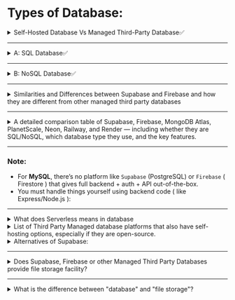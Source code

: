 # Types of Database:

<details>
<summary> Self-Hosted Database Vs Managed Third-Party Database✅</summary>

---

- A database can either be a **`Self Hosted`** or **`Managed By Third Party`**.

### 🏠 Self-Hosted Database

- **Self Hosted** database means we manually `install`, `Setup` and `Use` a database either on our `local machine` or on `Cloud Server` **( VPS )** like `Hostinger`, `AWS EC2`, `DigitalOcean`, `Linode`. 

**Example of Self Hosted database:**
- `SQL`: MySQL, PostgreSQL etc.
- `NoSQL`: MongoDB ( MongoDB itself is also a self‑hosted database—we install it on our own server or VM )

---

### ☁️ Managed Third-Party Database
- A cloud provider `hosts` and `manages` the database for you.

**Example of Self Hosted database:**
- `SQL`: PlanetScale ( MySQL ), Supabase,Render, Railway, Neon.tech ( PostgreSQL )
- `NoSQL`: MongoDB Atlas, Firebase
</details>

---

<details>
<summary>A: SQL Database✅ </summary>

---

* Stores data in **tables** with `rows` & `columns`.
* Uses **Structured Query Language (SQL)** for queries.
* Good for structured, relational data.
* Examples: `MySQL`, `PostgreSQL`, `SQLite`, `Oracle Database`, `MariaDB` etc.

---

<details>
<summary>Types of SQL database</summary>

1. `MySQL`, 
2. `PostgreSQL`, 
3. `SQLite`, 
4. `Oracle Database`, 
5. `MariaDB etc`.

<details>
<summary>1. MySQL</summary>

---

Here’s a detailed **MySQL installation & usage table**:

| **Method**                                | **Where it Runs**   | **Type**    | **How to Use**                                                                    | **Pros**                          | **Cons**                                      |
| ----------------------------------------- | ------------------- | ----------- | --------------------------------------------------------------------------------- | --------------------------------- | --------------------------------------------- |
| **Local Install (XAMPP/WAMP/MAMP)**       | Your PC/Laptop      | Self-hosted | Install MySQL server locally, use phpMyAdmin or CLI                               | Offline dev, full control         | Not accessible online without port forwarding |
| **Local Install (Direct MySQL)**          | Your PC/Laptop      | Self-hosted | Install MySQL via installer or package manager (e.g., `apt install mysql-server`) | Lightweight, direct control       | Manual config, no GUI by default              |
| **Cloud VPS (AWS, DigitalOcean, Linode)** | Your rented server  | Self-hosted | Install MySQL yourself on VPS, configure remote access                            | Full control, scalable            | Requires setup, security, backups             |
| **PlanetScale**                           | PlanetScale servers | Managed     | Create DB online, get MySQL connection URL                                        | Serverless, autoscaling, no setup | Free tier limits, no local DB                 |
| **ClearDB (for Heroku)**                  | ClearDB servers     | Managed     | Add ClearDB add-on to Heroku, use given URL                                       | Easy with Heroku apps             | Limited free tier                             |
| **Aiven (MySQL)**                         | Aiven servers       | Managed     | Create MySQL instance, connect via credentials                                    | Easy setup, reliable              | Limited free tier                             |


</details>


<details>
<summary>2. PostgreSQL</summary>

---

Here’s the **PostgreSQL installation & usage table**:

| **Method**                                | **Where it Runs**   | **Type**    | **How to Use**                                                       | **Pros**                           | **Cons**                                      |
| ----------------------------------------- | ------------------- | ----------- | -------------------------------------------------------------------- | ---------------------------------- | --------------------------------------------- |
| **Local Install (pgAdmin)**               | Your PC/Laptop      | Self-hosted | Install PostgreSQL + pgAdmin locally, manage via GUI or CLI (`psql`) | Easy dev setup, full control       | Not accessible online without port forwarding |
| **Local Install (Direct PostgreSQL)**     | Your PC/Laptop      | Self-hosted | Install via installer or package manager (`apt install postgresql`)  | Lightweight, full control          | Manual config needed                          |
| **Cloud VPS (AWS, DigitalOcean, Linode)** | Your rented server  | Self-hosted | Install PostgreSQL yourself on VPS, configure remote access          | Full control, scalable             | Setup, security, backups required             |
| **Railway**                               | Railway servers     | Managed     | Create PostgreSQL DB, get connection URL                             | Easy, free tier, auto deploy       | Free tier limits                              |
| **Render**                                | Render servers      | Managed     | Create PostgreSQL DB, connect via given credentials                  | Simple, good for apps              | Free tier size limits                         |
| **Neon.tech**                             | Neon servers        | Managed     | Serverless PostgreSQL, connect via credentials                       | Autoscaling, modern                | Newer platform, may have limits               |
| **Supabase**                              | Supabase servers    | Managed     | Comes with PostgreSQL + Auth + API                                   | Full backend features, instant API | Slightly larger learning curve                |
| **ElephantSQL**                           | ElephantSQL servers | Managed     | Create DB online, connect via URL                                    | Simple setup                       | Very small free tier                          |

</details>

---

MySQL and PostgreSQL **don't have fixed free storage limits** like `MongoDB Atlas` or `Firebase`, because they are **self-hosted** databases. You can install them locally or on `cloud servers` (like `AWS EC2`, `Render`, `Railway`) and storage depends on:

### 💾 Storage Limit Depends On:

* **Your local disk space** (for local setups)
* **Your hosting plan** (for cloud-hosted)

## ✅ Free Hosting Options:

| Platform        | Free Tier Storage (approx)                  | Notes                                  |
| --------------- | ------------------------------------------- | -------------------------------------- |
| **Render**      | 256MB (PostgreSQL)                          | Free plan, limited connections         |
| **Railway**     | 500MB (PostgreSQL)                          | Generous free tier                     |
| **ElephantSQL** | 20MB (PostgreSQL)                           | Free "Tiny Turtle" plan                |
| **Neon.tech**   | Unlimited storage (PostgreSQL), pay per use | Modern, serverless Postgres            |
| **PlanetScale** | Unlimited (MySQL)                           | Serverless, limited usage in free tier |


<details>
<summary>3. SQLite</summary>

---

Here’s the **SQLite installation & usage table**:

| **Method**                        | **Where it Runs**                    | **Type**            | **How to Use**                                                                    | **Pros**                                | **Cons**                                             |
| --------------------------------- | ------------------------------------ | ------------------- | --------------------------------------------------------------------------------- | --------------------------------------- | ---------------------------------------------------- |
| **Local Install (Standalone)**    | Your PC/Laptop                       | Self-hosted         | Install SQLite CLI or use built-in support in languages (Python, PHP, Node, etc.) | Extremely lightweight, no server needed | Only one file, not great for heavy concurrent writes |
| **Embedded in Application**       | Same machine as app                  | Self-hosted         | Bundled inside desktop/mobile/web apps                                            | Portable, works offline                 | Not suited for distributed access                    |
| **In-memory Mode**                | App’s memory                         | Self-hosted         | Run SQLite purely in RAM (`:memory:` mode)                                        | Very fast for temp data                 | Data lost when app stops                             |
| **Cloud Storage (via file sync)** | Cloud drives (Dropbox, Google Drive) | Self-hosted (hacky) | Store `.sqlite` file in synced folder                                             | Easy sharing for small apps             | Risk of corruption on simultaneous access            |
| **Managed Hosting (rare)**        | Third-party                          | Managed             | Some PaaS (like Heroku add-ons) offer SQLite for dev                              | No setup needed                         | Rare for production, limited scalability             |

💡 **Key Note**:
SQLite is **not like MySQL/PostgreSQL** — it’s file-based, meaning the “database” is just a single `.sqlite` file. No dedicated server process is needed.



</details>

</details>

</details>

---

<details>
<summary>B: NoSQL Database✅</summary>

---

* Stores data in **non-tabular** formats ( `documents`, `key-value`, `graphs` ).
* Flexible schema, scales easily.
* Good for unstructured or rapidly changing data.
* Examples: `MongoDB`, `Firebase Firestore`, `Cassandra`, `Redis`, `DynamoDB`. 

---

<details>
<summary>Types of NoSQL Database</summary>

---

 1. `MongoDB`, 
 2. `Firebase Firestore`, 
 3. `Redis`, 
 4. `Cassandra`, 
 5. `DynamoDB` ( AWS-managed NoSQL database. )

---

<details>
<summary>1. MongoDB</summary>

---

Here’s the **MongoDB installation & usage table**:

| **Method**                                | **Where it Runs**    | **Type**    | **How to Use**                                                | **Pros**                            | **Cons**                            |
| ----------------------------------------- | -------------------- | ----------- | ------------------------------------------------------------- | ----------------------------------- | ----------------------------------- |
| **Local Install (MongoDB Community)**     | Your PC/Laptop       | Self-hosted | Install MongoDB locally, use `mongosh` or MongoDB Compass GUI | Full control, offline dev           | Not accessible online without setup |
| **Local Install (Docker)**                | Your PC/Laptop       | Self-hosted | Run MongoDB in a Docker container (`docker run mongo`)        | Isolated environment, easy reset    | Need Docker knowledge               |
| **Cloud VPS (AWS, DigitalOcean, Linode)** | Your rented server   | Self-hosted | Install MongoDB manually on VPS, enable remote access         | Full control, scalable              | Manual security & backups           |
| **MongoDB Atlas**                         | Atlas servers        | Managed     | Create cluster online, connect with Mongo URI                 | Easiest, free tier, global clusters | Free tier storage limits            |
| **ScaleGrid (MongoDB)**                   | ScaleGrid servers    | Managed     | Create MongoDB instance, connect via URI                      | Advanced options, automated backups | Paid for larger setups              |
| **Aiven (MongoDB)**                       | Aiven servers        | Managed     | Create DB online, connect via credentials                     | Easy to set up, reliable            | Free tier is small                  |
| **ObjectRocket (MongoDB)**                | ObjectRocket servers | Managed     | Hosted MongoDB with scaling support                           | Enterprise-grade                    | Mostly paid plans                   |

</details>

---

<details>
<summary>2. Firestore</summary>

---

Here’s the **Firestore installation & usage table**:

| **Method**                                              | **Where it Runs**    | **Type**                   | **How to Use**                                                            | **Pros**                           | **Cons**                                               |
| ------------------------------------------------------- | -------------------- | -------------------------- | ------------------------------------------------------------------------- | ---------------------------------- | ------------------------------------------------------ |
| **Firebase Local Emulator Suite**                       | Your PC/Laptop       | Self-hosted (for dev only) | Install Firebase CLI, run Firestore emulator (`firebase emulators:start`) | Test locally, no internet needed   | Not for production, data wiped easily                  |
| **Firebase Firestore (Cloud)**                          | Google Cloud servers | Managed                    | Create Firestore DB in Firebase Console, use SDK or REST API              | Fully managed, scalable, real-time | Free tier has limits, tied to Google ecosystem         |
| **Google Cloud Firestore (Native)**                     | Google Cloud servers | Managed                    | Access directly from Google Cloud console without full Firebase setup     | More cloud flexibility             | Still Google-managed, billing applies after free tier  |
| **Third-party Wrappers (e.g., Appwrite Firestore API)** | Various              | Managed                    | Use Firestore-like APIs provided by other platforms                       | Easier integration in some cases   | May have limited features compared to native Firestore |

💡 **Key Note**:
Unlike MySQL, PostgreSQL, or MongoDB, **Firestore can’t be truly self-hosted for production** — you can only emulate it locally for development. For production, you must use Google’s managed infrastructure.



</details>

---
<details>
<summary>3. Redis</summary>

---
Here’s the **Redis installation & usage table**:

| **Method**                                | **Where it Runs**                                                      | **Type**    | **How to Use**                                                                     | **Pros**                              | **Cons**                                   |
| ----------------------------------------- | ---------------------------------------------------------------------- | ----------- | ---------------------------------------------------------------------------------- | ------------------------------------- | ------------------------------------------ |
| **Local Install**                         | Your PC/Laptop                                                         | Self-hosted | Install Redis server from [redis.io](https://redis.io), run `redis-server` locally | Fast for dev, full control            | Not accessible from internet without setup |
| **Self-Hosted on VPS**                    | Cloud servers (AWS, DigitalOcean, etc.)                                | Self-hosted | Install Redis on a cloud VM, connect via TCP                                       | Full control, customizable            | You handle scaling, backups, security      |
| **Docker Container**                      | Local or VPS                                                           | Self-hosted | Run `docker run redis` for instant setup                                           | Easy deploy/reset                     | Still your responsibility to maintain      |
| **Managed Services (Redis Cloud)**        | Redis Labs, AWS ElastiCache, Azure Cache for Redis, Google MemoryStore | Managed     | Create instance via provider UI, connect with provided URI                         | Auto-scaling, backups, no maintenance | Paid after free tier, vendor lock-in       |
| **In-Memory Embedded Mode (for testing)** | Inside app memory                                                      | Self-hosted | Run embedded Redis-like mock in dev tools                                          | No install needed                     | Not real Redis performance/features        |

💡 **Key Note**:
Redis is an **in-memory key-value database** — lightning fast, great for caching, session storage, and pub/sub messaging. It’s **NoSQL** but not document-oriented like MongoDB or Firestore.



</details>
</details>

</details>

---


<details>
<summary>Similarities and Differences between Supabase and Firebase and how they are different from other managed third party databases</summary>

---

Here’s a **detailed breakdown** of **Supabase vs Firebase**, plus how both differ from other managed third-party databases like **MongoDB Atlas, PlanetScale, Neon, ElephantSQL, etc.**

---

## **1. Similarities Between Supabase & Firebase**

| Feature                  | Supabase                                                   | Firebase                           |
| ------------------------ | ---------------------------------------------------------- | ---------------------------------- |
| **Authentication**       | ✅ Yes                                                      | ✅ Yes                              |
| **Database**             | ✅ Yes (PostgreSQL)                                         | ✅ Yes (Firestore or Realtime DB)   |
| **Real-time Updates**    | ✅ Yes (Postgres subscriptions)                             | ✅ Yes (native)                     |
| **Storage**              | ✅ Yes (file & image storage)                               | ✅ Yes (Cloud Storage)              |
| **APIs**                 | ✅ Auto-generated REST & GraphQL                            | ✅ Client SDKs for Firestore & RTDB |
| **Hosting**              | ❌ No built-in hosting (needs external hosting like Vercel) | ✅ Yes (Firebase Hosting)           |
| **Serverless Functions** | ✅ Edge Functions                                           | ✅ Cloud Functions                  |
| **Free Tier**            | ✅ Yes                                                      | ✅ Yes                              |

---

## **2. Differences Between Supabase & Firebase**

| Aspect                  | Supabase                                          | Firebase                                                   |
| ----------------------- | ------------------------------------------------- | ---------------------------------------------------------- |
| **Database Type**       | SQL (**PostgreSQL**)                              | NoSQL (**Firestore** or **Realtime DB**)                   |
| **API Access**          | Auto-generated REST & GraphQL                     | SDK-based (JavaScript, iOS, Android)                       |
| **Query Power**         | SQL queries (complex joins, aggregations)         | NoSQL queries (limited joins)                              |
| **Self-Hosting Option** | ✅ Open-source, can self-host Supabase             | ❌ Proprietary, only Google Cloud                           |
| **Pricing Growth**      | Scales with database size (Postgres)              | Scales with document reads/writes                          |
| **Ecosystem**           | PostgreSQL ecosystem (extensions, triggers)       | Google Cloud ecosystem                                     |
| **Best For**            | Apps needing relational DB power with auth & APIs | Apps needing rapid real-time sync and low setup complexity |

---

## **3. How They Differ From Other Managed Third-Party Databases**

Other managed database platforms like **MongoDB Atlas (MongoDB), PlanetScale (MySQL), Render (PostgreSQL),  Railway (PostgreSQL), Neon.tech (PostgreSQL), ElephantSQL (PostgreSQL)** are **just databases** — they don’t include:

* ✅ Authentication
* ✅ Auto-generated APIs
* ✅ File storage
* ✅ Real-time capabilities out of the box

**Example:**

* **MongoDB Atlas** → Only manages MongoDB (NoSQL document store). You must build authentication, API routes, file storage, and real-time features yourself (usually using Node.js/Express or another backend).
* **PlanetScale** → Managed MySQL only, no APIs or auth built in.
* **Neon** → Managed PostgreSQL only, no APIs or auth built in.

---

**💡 In short:**

* **Supabase & Firebase** = Full Backend-as-a-Service (BaaS) → Database + Auth + APIs + Storage + Realtime
* **Other Managed DBs** = Database-as-a-Service (DBaaS) → Only the database, you handle backend logic & integrations yourself

---

</details>

---

<details>
<summary>A detailed comparison table of Supabase, Firebase, MongoDB Atlas, PlanetScale, Neon, Railway, and Render — including whether they are SQL/NoSQL, which database type they use, and the key features.</summary>

---

Here’s a **detailed comparison table** of **Supabase, Firebase, MongoDB Atlas, PlanetScale, Neon, Railway, and Render** — including whether they are **SQL/NoSQL**, which **database type** they use, and the key features.

---

| Platform          | SQL / NoSQL                                | Database Type           | Self-host Option                                          | Auth | Auto APIs        | Storage | Real-time                      | Hosting                  | Serverless Functions | Free Tier               |
| ----------------- | ------------------------------------------ | ----------------------- | --------------------------------------------------------- | ---- | ---------------- | ------- | ------------------------------ | ------------------------ | -------------------- | ----------------------- |
| **Supabase**      | SQL                                        | PostgreSQL              | ✅ Yes (open-source)                                       | ✅    | ✅ REST + GraphQL | ✅       | ✅                              | ❌ (needs Vercel/Netlify) | ✅ Edge Functions     | ✅ Generous              |
| **Firebase**      | NoSQL                                      | Firestore / Realtime DB | ❌                                                         | ✅    | ❌ (SDK only)     | ✅       | ✅                              | ✅ Firebase Hosting       | ✅ Cloud Functions    | ✅ Generous              |
| **MongoDB Atlas** | NoSQL                                      | MongoDB                 | ❌ (Atlas is managed only, but MongoDB can be self-hosted) | ❌    | ❌                | ❌       | ❌ (needs change streams setup) | ❌                        | ❌                    | ✅ Generous              |
| **PlanetScale**   | SQL                                        | MySQL (serverless)      | ❌                                                         | ❌    | ❌                | ❌       | ❌                              | ❌                        | ❌                    | ✅ Generous              |
| **Neon**          | SQL                                        | PostgreSQL (serverless) | ❌                                                         | ❌    | ❌                | ❌       | ❌                              | ❌                        | ❌                    | ✅ Generous              |
| **Railway**       | SQL / NoSQL (depending on what you deploy) | PostgreSQL by default   | ❌                                                         | ❌    | ❌                | ❌       | ❌                              | ✅ App Hosting + DB       | ✅                    | ✅ Generous              |
| **Render**        | SQL / NoSQL (depending on what you deploy) | PostgreSQL by default   | ❌                                                         | ❌    | ❌                | ❌       | ❌                              | ✅ App Hosting + DB       | ✅                    | ✅ Free tier but limited |

---

### **Key Takeaways**

* **Supabase** → SQL (PostgreSQL) BaaS, similar to Firebase but SQL-based and open-source friendly.
* **Firebase** → NoSQL BaaS with Firestore/Realtime DB, best for quick real-time apps but no SQL queries.
* **MongoDB Atlas** → Managed MongoDB, NoSQL only, backend logic must be done separately.
* **PlanetScale & Neon** → Managed serverless SQL DBs (MySQL & PostgreSQL), no extra backend features.
* **Railway & Render** → More like general hosting platforms that **include** managed databases but are not full backend providers like Supabase/Firebase.

---

If you want, I can **add a “What You Still Need to Build” column** to show exactly what features you must handle yourself for each platform, like auth, API, storage, etc. That would make the differences even clearer.


</details>


---

### Note:
* For **MySQL**, there’s no platform like `Supabase` (PostgreSQL) or `Firebase` ( Firestore ) that gives full backend + auth + API out-of-the-box.
* You must handle things yourself using backend code ( like Express/Node.js ):

---

<details>

<summary>What does Serverless means in database</summary>

---

> “serverless” database usually means you don’t manage the server infrastructure yourself, but it doesn’t mean there’s no server at all (the provider runs it for you). it's just that you don't have to do setups and manage the server yourself instead ( the provider `setups`,`runs` and `manage` it for you )


### 🔹 Key Points:

* No need to set up or manage servers.
* You pay for usage, not uptime.
* Automatically scales for traffic.
* Can **pause when idle** to save cost.

### 🔸 Example:

With Neon:

* You create a PostgreSQL DB.
* Neon handles storage, compute, scaling.
* You connect via connection string—no server config.

🟢 Ideal for React + Node apps where you want simplicity, autoscaling, and minimal DevOps.

---

### List of database that are `serverless`.

| **Platform**      | **Serverless?**   | **Notes**                                                                      |
| ----------------- | ----------------- | ------------------------------------------------------------------------------ |
| **Supabase**      | ✅ Yes             | Serverless Postgres + auth + storage.                                          |
| **Firebase**      | ✅ Yes             | Fully serverless backend + Firestore/Realtime DB.                              |
| **MySQL (self-hosted)**        | ❌ No            | You install & manage the server yourself (local or VPS).            |
| **PostgreSQL (self-hosted)**   | ❌ No            | Same — needs manual setup & maintenance.                            |
| **MongoDB**       | ❌ No              | The DB engine itself is self-hosted unless you use Atlas.                      |
| **MongoDB Atlas** | ✅ Yes             | Serverless MongoDB hosting (managed by MongoDB).                               |
| **PlanetScale**   | ✅ Yes             | Serverless MySQL platform.                                                     |
| **Neon**          | ✅ Yes             | Serverless PostgreSQL platform.                                                |
| **Railway**       | ⚠️ Partial        | Can be serverless-like for DBs, but also hosts full apps/servers.               |
| **Render**        | ❌ No              | PaaS — hosts web services, databases, cron jobs (you manage server processes). |
| **Redis**         | ❌ No (by default) | In-memory DB, usually self-hosted; can be serverless via Redis Cloud.          |

</details>

<details>
<summary>List of Third Party Managed database platforms that also have self-hosting options, especially if they are open-source.</summary>

---
✅ quite a few **managed database platforms** also have **self-hosting options**, especially if they are **open-source**.

Here are some examples:

| **Platform**       | **DB Type**        | **Managed Cloud** | **Self-Host Option**     |
| ------------------ | ------------------ | ----------------- | ------------------------ |
| **Supabase**       | PostgreSQL         | Yes               | Yes (Docker, VPS, local) |
| **Appwrite**       | MongoDB (internal) | Yes               | Yes (Docker)             |
| **Parse Platform** | MongoDB            | Yes               | Yes                      |
| **Hasura**         | PostgreSQL         | Yes               | Yes                      |
| **Directus**       | Any SQL DB         | Yes               | Yes                      |
| **PocketBase**     | SQLite             | Yes               | Yes (single binary)      |

💡 **Note:** Services like **Firebase** or **MongoDB Atlas** are **not open-source**, so you cannot truly self-host them (you’d need to set up the underlying DB yourself instead).

</details>

<details>
<summary>Alternatives of Supabase:</summary>

---

### 🔹 1. **Firebase**

* **DB**: NoSQL (Firestore, Realtime DB)
* ✅ Auth, Hosting, Functions, Storage
* ❌ Not SQL-based

---

### 🔹 2. **Appwrite**

* **DB**: Internal (uses MongoDB under the hood)
* ✅ Auth, Functions, Realtime, Storage
* 📦 Open source, self-hostable

---

### 🔹 3. **Nhost**

* **DB**: PostgreSQL
* ✅ Auth, GraphQL API, Functions, File storage
* 🚀 Developer-friendly, Supabase-like

---

### 🔹 4. **Hasura**

* **DB**: PostgreSQL (bring your own)
* ✅ Instant GraphQL APIs
* ❌ No built-in Auth (needs Firebase/Auth0)

---

### 🔹 5. **Parse (Back4App)**

* **DB**: MongoDB
* ✅ Auth, Realtime, Cloud functions
* 📱 Good for mobile apps

---


🧠 **Note**: Most of these use **PostgreSQL or NoSQL**, not **MySQL**.
For MySQL, platforms like **PlanetScale** give serverless DB, but **not full backend** like Supabase.

</details>

---

<details>
<summary>Does Supabase, Firebase or other Managed Third Party Databases provide file storage facility?</summary>

---

Yes ✅

Many **managed third-party databases** (especially BaaS platforms) provide **file storage** in addition to the database.

| Platform          | Provides Storage? | Notes                                                       |
| ----------------- | ----------------- | ----------------------------------------------------------- |
| **Supabase**      | ✅ Yes             | File & image storage with public/private access control.    |
| **Firebase**      | ✅ Yes             | Firebase Storage for files, backed by Google Cloud Storage. |
| **Appwrite**      | ✅ Yes             | Self-hostable storage API.                                  |
| **MongoDB Atlas** | ❌ No              | Only database, no file storage.                             |
| **PlanetScale**   | ❌ No              | Only MySQL database.                                        |
| **Neon**          | ❌ No              | Only PostgreSQL database.                                   |
| **Railway**       | ❌ No              | Focused on hosting DBs & apps.                              |
| **Render**        | ❌ No              | App & DB hosting, but no object storage.                    |
| **Redis Cloud**   | ❌ No              | In-memory cache DB only.                                    |

</details>

---

<details>
<summary>What is the difference between "database" and "file storage"?</summary>

---

Here’s the key difference:

| Feature         | **Database**                                                                       | **File Storage**                                              |
| --------------- | ---------------------------------------------------------------------------------- | ------------------------------------------------------------- |
| **Purpose**     | Store **structured data** (rows, columns, key-value, documents) for fast querying. | Store **unstructured data** like files, images, videos, PDFs. |
| **Data Format** | Text, numbers, JSON, binary (small files).                                         | Raw files (any type) as they are.                             |
| **Querying**    | Search/filter using SQL or API queries.                                            | No complex queries — only upload, download, list files.       |
| **Performance** | Optimized for reading/writing small to medium-sized data quickly.                  | Optimized for serving large files efficiently.                |
| **Examples**    | PostgreSQL, MySQL, MongoDB, Redis.                                                 | Firebase Storage, AWS S3, Supabase Storage.                   |

💡 **Analogy**:

* Database = Your **notebook** with organized tables of information.
* File storage = Your **Google Drive folder** with raw files.

</details>